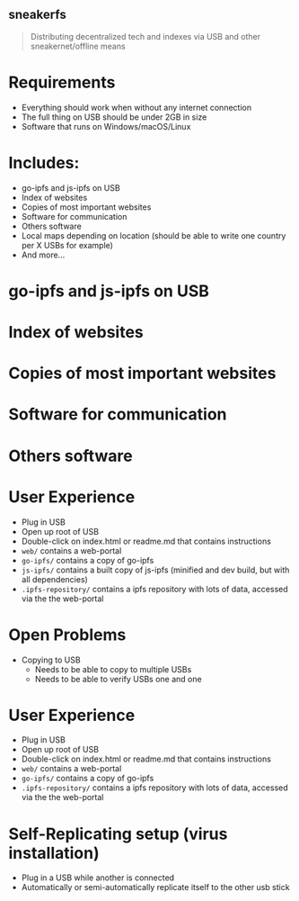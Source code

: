 ## sneakerfs
> Distributing decentralized tech and indexes via USB and other sneakernet/offline means

# Requirements

- Everything should work when without any internet connection
- The full thing on USB should be under 2GB in size
- Software that runs on Windows/macOS/Linux

# Includes:

- go-ipfs and js-ipfs on USB
- Index of websites
- Copies of most important websites
- Software for communication
- Others software
- Local maps depending on location (should be able to write one country per X USBs for example)
- And more...

# go-ipfs and js-ipfs on USB
# Index of websites
# Copies of most important websites
# Software for communication
# Others software

# User Experience

- Plug in USB
- Open up root of USB
- Double-click on index.html or readme.md that contains instructions
- `web/` contains a web-portal
- `go-ipfs/` contains a copy of go-ipfs
- `js-ipfs/` contains a built copy of js-ipfs (minified and dev build, but with all dependencies)
- `.ipfs-repository/` contains a ipfs repository with lots of data, accessed via the
	the web-portal

# Open Problems

- Copying to USB
	- Needs to be able to copy to multiple USBs
	- Needs to be able to verify USBs one and one

# User Experience

- Plug in USB
- Open up root of USB
- Double-click on index.html or readme.md that contains instructions
- `web/` contains a web-portal
- `go-ipfs/` contains a copy of go-ipfs
- `.ipfs-repository/` contains a ipfs repository with lots of data, accessed via the
	the web-portal

# Self-Replicating setup (virus installation)

- Plug in a USB while another is connected
- Automatically or semi-automatically replicate itself to the other usb stick
